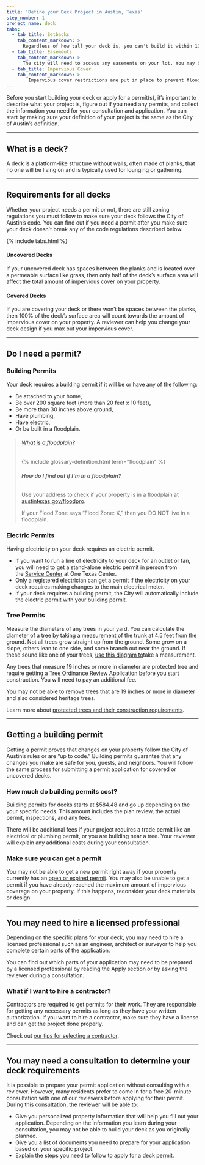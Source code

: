 ```yaml
---
title: 'Define your Deck Project in Austin, Texas'
step_number: 1
project_name: deck
tabs:
  - tab_title: Setbacks
    tab_content_markdown: >
      Regardless of how tall your deck is, you can't build it within 10 feet of the rear border or within 5 feet of the side borders of your lot. [Learn more about setbacks](/resources/glossary/setback).
  - tab_title: Easements
    tab_content_markdown: >
      The city will need to access any easements on your lot. You may be fined or asked to demolish your deck if you choose to build it on an easement. [Learn more about easements](/resources/glossary/easements).
  - tab_title: Impervious Cover
    tab_content_markdown: >
        Impervious cover restrictions are put in place to prevent flooding during and after heavy rains. [Learn more about impervious cover](/resources/glossary/impervious-cover).
---
```



Before you start building your deck or apply for a permit(s), it’s important to describe what your project is, figure out if you need any permits, and collect the information you need for your consultation and application. You can start by making sure your definition of your project is the same as the City of Austin’s definition.

---

## What is a deck?

A deck is a platform-like structure without walls, often made of planks, that no one will be living on and is typically used for lounging or gathering.

---

## Requirements for all decks

Whether your project needs a permit or not, there are still zoning regulations you must follow to make sure your deck follows the City of Austin’s code. You can find out if you need a permit after you make sure your deck doesn't break any of the code regulations described below.

{% include tabs.html %}

#### Uncovered Decks

If your uncovered deck has spaces between the planks and is located over a permeable surface like grass, then only half of the deck’s surface area will affect the total amount of impervious cover on your property.

#### Covered Decks

If you are covering your deck or there won’t be spaces between the planks, then 100% of the deck’s surface area will count towards the amount of impervious cover on your property. A reviewer can help you change your deck design if you max out your impervious cover.

---

## Do I need a permit?

### Building Permits

Your deck requires a building permit if it will be or have any of the following:

* Be attached to your home,
* Be over 200 square feet (more than 20 feet x 10 feet),
* Be more than 30 inches above ground,
* Have plumbing,
* Have electric,
* Or be built in a floodplain.

> ###### [What is a floodplain?](/residential-toolkit/glossary/floodplain)
>
> {% include glossary-definition.html term="floodplain" %}
>
>
> ###### **How do I find out if I'm in a floodplain?**
>
> Use your address to check if your property is in a floodplain at [austintexas.gov/floodpro](http://austintexas.gov/floodpro/).
>
> If your Flood Zone says “Flood Zone: X,” then you DO NOT live in a floodplain.

### Electric Permits

Having electricity on your deck requires an electric permit.

* If you want to run a line of electricity to your deck for an outlet or fan, you will need to get a stand-alone electric permit in person from the&nbsp;[Service Center](/contact/#service-contact) at One Texas Center.
* Only a registered electrician can get a permit if the electricity on your deck requires making changes to the main electrical meter.
* If your deck requires a building permit, the City will automatically include the electric permit with your building permit.

### Tree Permits

Measure the diameters of any trees in your yard. You can calculate the diameter of a tree by taking a measurement of the trunk at 4.5 feet from the ground. Not all trees grow straight up from the ground. Some grow on a slope, others lean to one side, and some branch out near the ground. If these sound like one of your trees, [use this diagram to](https://www.austintexas.gov/sites/default/files/files/Planning/City_Arborist/Tree_Measurement_Diagram.pdf)take a measurement.

Any trees that measure 19 inches or more in diameter are protected tree and require getting a [Tree Ordinance Review Application](http://www.austintexas.gov/sites/default/files/files/Planning/Applications_Forms/tree_permit.pdf) before you start construction. You will need to pay an additional fee.

You may not be able to remove trees that are 19 inches or more in diameter and also considered heritage trees.

Learn more about [protected trees and their construction requirements](/residential-toolkit/building-near-a-tree/).

---

## Getting a building permit

Getting a permit proves that changes on your property follow the City of Austin’s rules or are “up to code.” Building permits guarantee that any changes you make are safe for you, guests, and neighbors. You will follow the same process for submitting a permit application for covered or uncovered decks.

### How much do building permits cost?

Building permits for decks starts at $584.48 and go up depending on the your specific needs. This amount includes the plan review, the actual permit, inspections, and any fees.

There will be additional fees if your project requires a trade permit like an electrical or plumbing permit, or you are building near a tree. Your reviewer will explain any additional costs during your consultation.

### Make sure you can get a permit

You may not be able to get a new permit right away if your property currently has an [open or expired permit](/residential-toolkit/can-i-get-a-permit/). You may also be unable to get a permit if you have already reached the maximum amount of impervious coverage on your property. If this happens, reconsider your deck materials or design.

---

## You may need to hire a licensed professional

Depending on the specific plans for your deck, you may need to hire a licensed professional such as an engineer, architect or surveyor to help you complete certain parts of the application.

You can find out which parts of your application may need to be prepared by a licensed professional by reading the Apply section or by asking the reviewer during a consultation.

### What if I want to hire a contractor?

Contractors are required to get permits for their work. They are responsible for getting any necessary permits as long as they have your written authorization. If you want to hire a contractor, make sure they have a license and can get the project done properly.

Check out [our tips for selecting a contractor](http://www.austintexas.gov/page/how-select-contractor).

---

## You may need a consultation to determine your deck requirements

It is possible to prepare your permit application without consulting with a reviewer. However, many residents prefer to come in for a free 20-minute consultation with one of our reviewers before applying for their permit. During this consultation, the reviewer will be able to:

* Give you personalized property information that will help you fill out your application. Depending on the information you learn during your consultation, you may not be able to build your deck as you originally planned.
* Give you a list of documents you need to prepare for your application based on your specific project.
* Explain the steps you need to follow to apply for a deck permit.